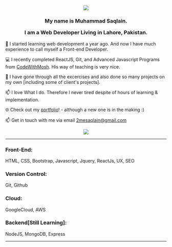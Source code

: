 <div align="center">
  <img src="https://user-images.githubusercontent.com/77551019/135001715-6920b638-89a0-4977-961b-746bc3259350.gif" align="center"></img>
</div>

<h3 align="center">
My name is Muhammad Saqlain.
  </br>
  
I am a Web Developer Living in Lahore, Pakistan.
</h3>

👀 I started learning web development a year ago. And now I have much experience to call myself a Front-end Developer. 

💻 I recently completed ReactJS, Git, and Advanced Javascript Programs from <a href="https://codewithmosh.com/">CodeWithMosh</a>. His way of teaching is very nice. 

🌱 I have gone through all the excercises and also done so many projects on my own [including some of client's projects].

📫 I love What I do. Therefore I never tired despite of hours of learning & implementation.

🌐 Check out my <a href="https://codepen.io/MuhammasSaqlain-DEV/full/MWpXGZL">portfolio<a>! - although a new one is in the making :)
  
 📫 Get in touch with me via email <2mesaqlain@gmail.com>
  
  <div align="center">
  <a href="https://www.linkedin.com/in/muhammad-saqlain-a75987202/" target="_blank">
    <img src="https://img.shields.io/badge/linkedin-%231E77B5.svg?&style=for-the-badge&logo=linkedin&logoColor=white" style="margin-bottom="5px"></img>
  </a>
  </div>

  ------
  
  <h3>Front-End: </h3>
  <p>
  HTML, CSS, Bootstrap, Javascript, Jquery, ReactJs, UX, SEO
  </p>
    
  <h3>Version Control: </h3>
  <p>
  Git, Github
  </p>
  
  <h3>Cloud: </h3>
  <p>
  GoogleCloud, AWS
  </p>
  
  <h3>Backend[Still Learning]: </h3>
  <p>
  NodeJS, MongoDB, Express
  </p>
  
  --------
